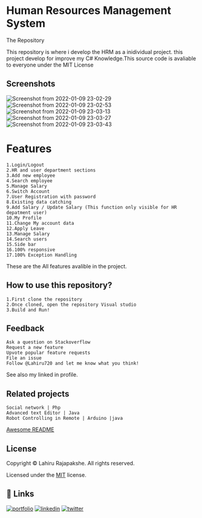 
# Human Resources Management System

The Repository

This repository is where i develop the HRM as a inidividual project. this project develop for improve my C# Knowledge.This source code is avaliable to everyone under the MIT License


## Screenshots
![Screenshot from 2022-01-09 23-02-29](https://user-images.githubusercontent.com/66423576/148693620-9e07b9b5-d5e8-4af8-a227-ff6c4bedb7cd.png)
![Screenshot from 2022-01-09 23-02-53](https://user-images.githubusercontent.com/66423576/148693623-4c303d76-8184-47b1-abd9-25d1c1e4431f.png)
![Screenshot from 2022-01-09 23-03-13](https://user-images.githubusercontent.com/66423576/148693624-65447ba5-632a-46b0-bba0-f67a4dd5dae8.png)
![Screenshot from 2022-01-09 23-03-27](https://user-images.githubusercontent.com/66423576/148693626-48de47bc-003f-4bfb-9bab-4fa24ac03a80.png)
![Screenshot from 2022-01-09 23-03-43](https://user-images.githubusercontent.com/66423576/148693628-2df2a0f4-b976-41b2-9597-084926e041a2.png)



# Features

    1.Login/Logout
    2.HR and user department sections
    3.Add new employee
    4.Search employee
    5.Manage Salary
    6.Switch Account
    7.User Registration with password
    8.Existing data catching
    9.Add Salary / Update Salary (This function only visible for HR depatment user) 
    10.My Profile
    11.Change My account data
    12.Apply Leave
    13.Manage Salary
    14.Search users
    15.Side bar
    16.100% responsive
    17.100% Exception Handling
    
These are the All features avalible in the project.

## How to use this repository?
    1.First clone the repository
    2.Once cloned, open the repository Visual studio
    3.Build and Run!

## Feedback
    Ask a question on Stackoverflow
    Request a new feature
    Upvote popular feature requests
    File an issue
    Follow @Lahiru720 and let me know what you think!

See also my linked in profile.



## Related projects

    Social network | Php
    Advanced text Editor | Java
    Robot Controlling in Remote | Arduino |java

[Awesome README](https://github.com/matiassingers/awesome-readme)


## License
Copyright © Lahiru Rajapakshe. All rights reserved.

Licensed under the [MIT](https://github.com/Lahiru720/Human-Resources-Management-System-in-C-/pull/2) license.


## 🔗 Links
[![portfolio](https://img.shields.io/badge/my_portfolio-000?style=for-the-badge&logo=ko-fi&logoColor=white)](https://medium.com/@lahirurajapakshe.stack)
[![linkedin](https://img.shields.io/badge/linkedin-0A66C2?style=for-the-badge&logo=linkedin&logoColor=white)](https://www.linkedin.com/in/lahiru-rajapakshe-9919651ba/)
[![twitter](https://img.shields.io/badge/twitter-1DA1F2?style=for-the-badge&logo=twitter&logoColor=white)](https://twitter.com/LahiruRJ)

